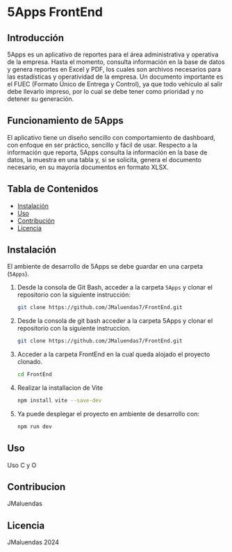 # 5Apps FrontEnd

## Introducción

5Apps es un aplicativo de reportes para el área administrativa y operativa de la empresa. Hasta el momento, consulta información en la base de datos y genera reportes en Excel y PDF, los cuales son archivos necesarios para las estadísticas y operatividad de la empresa. Un documento importante es el FUEC (Formato Único de Entrega y Control), ya que todo vehículo al salir debe llevarlo impreso, por lo cual se debe tener como prioridad y no detener su generación.

## Funcionamiento de 5Apps

El aplicativo tiene un diseño sencillo con comportamiento de dashboard, con enfoque en ser práctico, sencillo y fácil de usar. Respecto a la información que reporta, 5Apps consulta la información en la base de datos, la muestra en una tabla y, si se solicita, genera el documento necesario, en su mayoría documentos en formato XLSX.

## Tabla de Contenidos

- [Instalación](#instalación)
- [Uso](#uso)
- [Contribución](#contribución)
- [Licencia](#licencia)

## Instalación

El ambiente de desarrollo de 5Apps se debe guardar en una carpeta (`5Apps`).

1. Desde la consola de Git Bash, acceder a la carpeta `5Apps` y clonar el repositorio con la siguiente instrucción:
   ```bash
   git clone https://github.com/JMaluendas7/FrontEnd.git
1. Desde la consola de git bash acceder a la carpeta 5Apps y clonar el repositorio con la siguiente instruccion.
   ```bash
   git clone https://github.com/JMaluendas7/FrontEnd.git
3. Acceder a la carpeta FrontEnd en la cual queda alojado el proyecto clonado.
   ```bash
   cd FrontEnd
5. Realizar la installacion de Vite
   ```bash
   npm install vite --save-dev
7. Ya puede desplegar el proyecto en ambiente de desarrollo con:
   ```bash
   npm run dev

## Uso

Uso C y O

## Contribucion

JMaluendas

## Licencia

JMaluendas 2024
